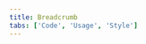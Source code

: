 ```yaml
---
title: Breadcrumb
tabs: ['Code', 'Usage', 'Style']
---
```



<component 
    name="Breadcrumb"
    component="breadcrumb" 
    variation="breadcrumb"
    experimental="true"
    hasReactVersion="true"
    >
</component>
<component-docs component="breadcrumb" experimental="true"
hasReactVersion="true"></component-docs>
